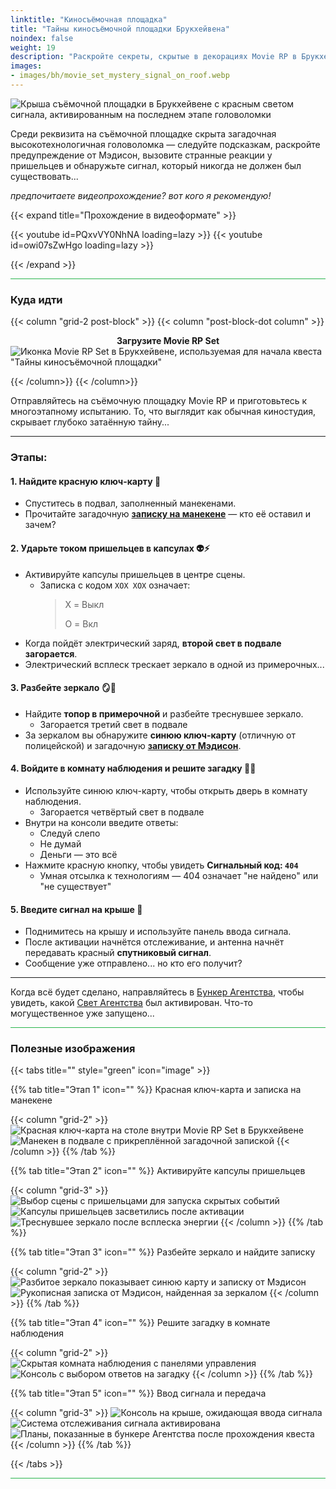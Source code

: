 ```yaml
--- 
linktitle: "Киносъёмочная площадка"
title: "Тайны киносъёмочной площадки Брукхейвена"
noindex: false
weight: 19
description: "Раскройте секреты, скрытые в декорациях Movie RP в Брукхейвене. Решите загадки, разбейте таинственные зеркала и передайте сигнал, который не должен был быть обнаружен."
images: 
- images/bh/movie_set_mystery_signal_on_roof.webp
---
```


![Крыша съёмочной площадки в Брукхейвене с красным светом сигнала, активированным на последнем этапе головоломки](/images/bh/movie_set_mystery_signal_on_roof.webp?width=500px)

Среди реквизита на съёмочной площадке скрыта загадочная высокотехнологичная головоломка — следуйте подсказкам, раскройте предупреждение от Мэдисон, вызовите странные реакции у пришельцев и обнаружьте сигнал, который никогда не должен был существовать...

_предпочитаете видеопрохождение? вот кого я рекомендую!_

{{< expand title="Прохождение в видеоформате" >}}

<div class="grid-2 post-vid-dot">
{{< youtube id=PQxvVY0NhNA loading=lazy >}}
{{< youtube id=owi07sZwHgo loading=lazy >}}
</div>

{{< /expand >}}

<hr style="background-color: #28b44c" size=8>

### Куда идти

{{< column "grid-2 post-block" >}}
{{< column "post-block-dot column" >}}
**<center>Загрузите Movie RP Set</center>**
![Иконка Movie RP Set в Брукхейвене, используемая для начала квеста "Тайны киносъёмочной площадки"](/images/bh/movie_set_mystery_rp_house.webp)

{{< /column>}}
{{< /column>}}

Отправляйтесь на съёмочную площадку Movie RP и приготовьтесь к многоэтапному испытанию. То, что выглядит как обычная киностудия, скрывает глубоко затаённую тайну...

---

### Этапы:

#### 1. Найдите красную ключ-карту 🔴  
- Спуститесь в подвал, заполненный манекенами.  
- Прочитайте загадочную [**записку на манекене**](/casebook/notes/other/#активировать-камеру-с-пришельцами) — кто её оставил и зачем?

#### 2. Ударьте током пришельцев в капсулах 👽⚡  
- Активируйте капсулы пришельцев в центре сцены.  
    - Записка с кодом `XOX XOX` означает:  
        > X = Выкл  
        >
        > O = Вкл
- Когда пойдёт электрический заряд, **второй свет в подвале загорается**.  
- Электрический всплеск трескает зеркало в одной из примерочных...

#### 3. Разбейте зеркало 🪞🔨  
- Найдите **топор в примерочной** и разбейте треснувшее зеркало.  
    - Загорается третий свет в подвале  
- За зеркалом вы обнаружите **синюю ключ-карту** (отличную от полицейской) и загадочную [**записку от Мэдисон**](/casebook/notes/madison/#киносъёмочная-площадка).

#### 4. Войдите в комнату наблюдения и решите загадку 🧠🔐  
- Используйте синюю ключ-карту, чтобы открыть дверь в комнату наблюдения.  
    - Загорается четвёртый свет в подвале  
- Внутри на консоли введите ответы:  
  - Следуй слепо  
  - Не думай  
  - Деньги — это всё  
- Нажмите красную кнопку, чтобы увидеть **Сигнальный код: `404`**  
  - Умная отсылка к технологиям — 404 означает "не найдено" или "не существует"

#### 5. Введите сигнал на крыше 📡  
- Поднимитесь на крышу и используйте панель ввода сигнала.  
- После активации начнётся отслеживание, и антенна начнёт передавать красный **спутниковый сигнал**.  
- Сообщение уже отправлено... но кто его получит?

---

Когда всё будет сделано, направляйтесь в [Бункер Агентства](/terminology/#бункер-агентства), чтобы увидеть, какой [Свет Агентства](/casebook/light_panel/#x10) был активирован. Что-то могущественное уже запущено...

<hr style="background-color: #28b44c" size=8>

### Полезные изображения

{{< tabs title="" style="green" icon="image" >}}

{{% tab title="Этап 1" icon="" %}}
Красная ключ-карта и записка на манекене

{{< column "grid-2" >}}
![Красная ключ-карта на столе внутри Movie RP Set в Брукхейвене](/images/bh/movie_set_mystery_red_key_card.webp?width=400px)
![Манекен в подвале с прикреплённой загадочной запиской](/images/bh/movie_set_mystery_note_in_basement_on_mannequin.webp?width=400px)
{{< /column >}}
{{% /tab %}}

{{% tab title="Этап 2" icon="" %}}
Активируйте капсулы пришельцев

{{< column "grid-3" >}}
![Выбор сцены с пришельцами для запуска скрытых событий](/images/bh/movie_set_mystery_select_alien_stage_set.webp?width=400px)
![Капсулы пришельцев засветились после активации](/images/bh/movie_set_mystery_light_up_alien_capsule.webp?width=400px)
![Треснувшее зеркало после всплеска энергии](/images/bh/movie_set_mystery_broken_mirror_in_dressing_room.webp?width=400px)
{{< /column >}}
{{% /tab %}}

{{% tab title="Этап 3" icon="" %}}
Разбейте зеркало и найдите записку

{{< column "grid-2" >}}
![Разбитое зеркало показывает синюю карту и записку от Мэдисон](/images/bh/movie_set_mystery_break_mirror_reveals_blue_key_card_and_note.webp?width=400px)
![Рукописная записка от Мэдисон, найденная за зеркалом](/images/bh/movie_set_mystery_note_from_madison.webp?width=400px)
{{< /column >}}
{{% /tab %}}

{{% tab title="Этап 4" icon="" %}}
Решите загадку в комнате наблюдения

{{< column "grid-2" >}}
![Скрытая комната наблюдения с панелями управления](/images/bh/movie_set_mystery_hidden_watch_room.webp?width=400px)
![Консоль с выбором ответов на загадку](/images/bh/movie_set_mystery_solve_riddle_in_watch_room.webp?width=400px)
{{< /column >}}
{{% /tab %}}

{{% tab title="Этап 5" icon="" %}}
Ввод сигнала и передача

{{< column "grid-3" >}}
![Консоль на крыше, ожидающая ввода сигнала](/images/bh/movie_set_mystery_awaiting_input_on_roof.webp?width=400px)
![Система отслеживания сигнала активирована](/images/bh/movie_set_mystery_roof_singal_tracking_target.webp?width=400px)
![Планы, показанные в бункере Агентства после прохождения квеста](/images/bh/movie_set_mystery_agency_bunker_plans_unveiled.webp?width=400px)
{{< /column >}}
{{% /tab %}}

{{< /tabs >}}

<hr style="background-color: #28b44c" size=8>
